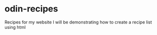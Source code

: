 # odin-recipes
Recipes for my website
I will be demonstrating how to create a recipe list using html
